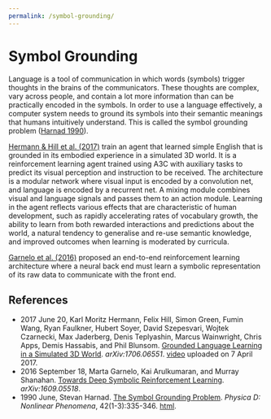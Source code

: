 ```yaml
---
permalink: /symbol-grounding/
---
```

# Symbol Grounding

Language is a tool of communication in which words (symbols) trigger thoughts in the brains of the communicators. These thoughts are complex, vary across people, and contain a lot more information than can be practically encoded in the symbols. In order to use a language effectively, a computer system needs to ground its symbols into their semantic meanings that humans intuitively understand. This is called the symbol grounding problem ([Harnad 1990](http://www.sciencedirect.com/science/article/pii/0167278990900876)).

[Hermann & Hill et al. (2017)](https://arxiv.org/abs/1706.06551) train an agent that learned simple English that is grounded in its embodied experience in a simulated 3D world. It is a reinforcement learning agent trained using A3C with auxiliary tasks to predict its visual perception and instruction to be received. The architecture is a modular network where visual input is encoded by a convolution net, and language is encoded by a recurrent net. A mixing module combines visual and language signals and passes them to an action module. Learning in the agent reflects various effects that are characteristic of human development, such as rapidly accelerating rates of vocabulary growth, the ability to learn from both rewarded interactions and predictions about the world, a natural tendency to generalise and re-use semantic knowledge, and improved outcomes when learning is moderated by curricula.

[Garnelo et al. (2016)](https://arxiv.org/abs/1609.05518) proposed an end-to-end reinforcement learning architecture where a neural back end must learn a symbolic representation of its raw data to communicate with the front end.

## References

* 2017 June 20, Karl Moritz Hermann, Felix Hill, Simon Green, Fumin Wang, Ryan Faulkner, Hubert Soyer, David Szepesvari, Wojtek Czarnecki, Max Jaderberg, Denis Teplyashin, Marcus Wainwright, Chris Apps, Demis Hassabis, and Phil Blunsom. [Grounded Language Learning in a Simulated 3D World](https://arxiv.org/abs/1706.06551). *arXiv:1706.06551*. [video](https://www.youtube.com/watch?v=wJjdu1bPJ04) uploaded on 7 April 2017.
* 2016 September 18, Marta Garnelo, Kai Arulkumaran, and Murray Shanahan. [Towards Deep Symbolic Reinforcement Learning](https://arxiv.org/abs/1609.05518). *arXiv:1609.05518*.
* 1990 June, Stevan Harnad. [The Symbol Grounding Problem](http://www.sciencedirect.com/science/article/pii/0167278990900876). *Physica D: Nonlinear Phenomena*, 42(1-3):335-346. [html](http://users.ecs.soton.ac.uk/harnad/Papers/Harnad/harnad90.sgproblem.html).
